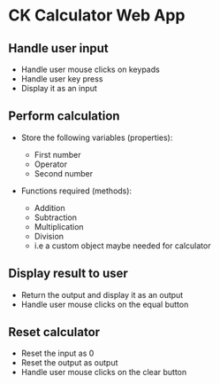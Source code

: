 # CK Calculator Web App

## Handle user input

- Handle user mouse clicks on keypads
- Handle user key press
- Display it as an input


## Perform calculation

- Store the following variables (properties):
    - First number
    - Operator
    - Second number

- Functions required (methods):
    - Addition
    - Subtraction
    - Multiplication
    - Division
    - i.e a custom object maybe needed for calculator


## Display result to user

- Return the output and display it as an output
- Handle user mouse clicks on the equal button


## Reset calculator

- Reset the input as 0
- Reset the output as output
- Handle user mouse clicks on the clear button